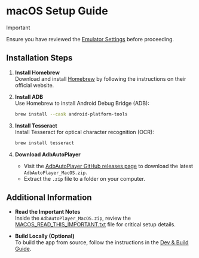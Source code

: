 # macOS Setup Guide

> [!IMPORTANT]
> Ensure you have reviewed the [Emulator Settings](emulator-settings.md) before proceeding.

## Installation Steps

1. **Install Homebrew**  
   Download and install [Homebrew](https://brew.sh/) by following the instructions on their official website.

2. **Install ADB**  
   Use Homebrew to install Android Debug Bridge (ADB):
   ```bash
   brew install --cask android-platform-tools
   ```

3. **Install Tesseract**  
   Install Tesseract for optical character recognition (OCR):
   ```bash
   brew install tesseract
   ```

4. **Download AdbAutoPlayer**
   - Visit the [AdbAutoPlayer GitHub releases page](https://github.com/AdbAutoPlayer/AdbAutoPlayer/releases/latest) to download the latest `AdbAutoPlayer_MacOS.zip`.
   - Extract the `.zip` file to a folder on your computer.

## Additional Information

- **Read the Important Notes**  
  Inside the `AdbAutoPlayer_MacOS.zip`, review the [MACOS_READ_THIS_IMPORTANT.txt](https://github.com/AdbAutoPlayer/AdbAutoPlayer/tree/main/.github/scripts/MACOS_READ_THIS_IMPORTANT.txt) file for critical setup details.

- **Build Locally (Optional)**  
  To build the app from source, follow the instructions in the [Dev & Build Guide](../development/dev-and-build.md).
